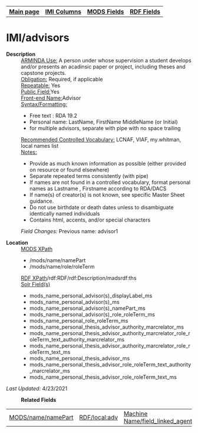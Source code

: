 <!DOCTYPE html>
<html>

<body>
<table style="width:100%">
  <tr>
    <th><a href="index.md">Main page</a></th>
	<th><a href="IMI.md">IMI Columns</a></th>
    <th><a href="MODS.md">MODS Fields</a></th>
    <th><a href="RDF.md">RDF Fields</a></th>
  </tr>
</table>

<h1>IMI/advisors</h1>  
<dl>
  <dt><b>Description</b></dt>
  <dd><ins>ARMINDA Use:</ins> A person under whose supervision a student develops and/or presents an acadinsic paper or project, including theses and capstone projects.</dd>
  <dd><ins>Obligation:</ins>  Required, if applicable</dd>
  <dd><ins>Repeatable:</ins> Yes</dd>
  <dd><ins>Public Field:</ins>Yes</dd>
  <dd><ins>Front-end Name:</ins>Advisor</dd>
  <dd><ins>Syntax/Formatting:</ins>
	<ul>
			<li>Free text : RDA 19.2</li>
			<li>Personal name: LastName, FirstName MiddleName (or Initial)</li>
			<li>for multiple advisors, separate with pipe with no space trailing</li>
		</ul>
	</dd>
  <dd><ins>Recommended Controlled Vocabulary:</ins> LCNAF, VIAF, my.whitman, local names list</dd>
  <dd><ins>Notes: </ins>
	<ul>
		<li>Provide as much known information as possible (either provided on resource or found elsewhere)</li>
		<li>Separate repeated terms consistently (with pipe)</li>
		<li>If names are not found in a controlled vocabulary, format personal names as Lastname , Firstname according to RDA/DACS</li>
		<li>If name(s) of creator(s) is not known, see specific Master Sheet guidance.</li>
		<li>Do not use birthdate or death dates unless to disambiguate identically named individuals</li>
		<li>Contains html, accents, and/or special characters</li>
	</ul>
	</dd>
  <dd><i>Field Changes: </i>Previous name: advisor1</dd>
</dl>
<dl>
    <dt><b>Location</b></dt>
		 <dd> <ins>MODS XPath </ins>
			<ul>
				<li>/mods/name/namePart</li>
				<li>/mods/name/role/roleTerm</li>
			</ul>
		 </dd>
		<dd> <ins>RDF XPath</ins>/rdf:RDF/rdf:Description/madsrdf:ths</dd>
		<dd> <ins>Solr Field(s)</ins>
			<ul>
				<li>mods_name_personal_advisor(s)_displayLabel_ms</li>
				<li>mods_name_personal_advisor(s)_ms</li>
				<li>mods_name_personal_advisor(s)_namePart_ms</li>
				<li>mods_name_personal_advisor(s)_role_roleTerm_ms</li>
				<li>mods_name_personal_role_roleTerm_ms</li>
				<li>mods_name_personal_thesis_advisor_authority_marcrelator_ms</li>
				<li>mods_name_personal_thesis_advisor_authority_marcrelator_role_roleTerm_text_authority_marcrelator_ms</li>
				<li>mods_name_personal_thesis_advisor_authority_marcrelator_role_roleTerm_text_ms</li>
				<li>mods_name_personal_thesis_advisor_ms</li>
				<li>mods_name_personal_thesis_advisor_role_roleTerm_text_authority_marcrelator_ms</li>
				<li>mods_name_personal_thesis_advisor_role_roleTerm_text_ms</li>
			</ul>
		</dd>
</dl>
	<p><i>Last Updated: </i>4/23/2021</p>
</dl>
<dl>
	<dd><b>Related Fields</b></dd>
		<table>
			<td><a href="mods.name.md">MODS/name/namePart</a></td>
			<td><a href="rdf.field_linked_agent.md">RDF/local:adv</a></td>
			<td><a href="workbench_field_linked_agent.md">Machine Name/field_linked_agent</a></td>
		</table>
</dl>
</body>
</html>